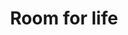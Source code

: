 ---
templateKey: index-page
title: Room for life
image: /img/hero-home.jpg
heading: Lev det liv, du gerne vil leve.
intro:
  blurbs:
    - image: /img/life-samtaler.jpg
      title: Samtaler
      url: /life-samtaler
      text: >
        
    - image: /img/life-events.jpg
      title: Foredrag
      url: /life-events
      text: >
        
  heading: What we offer
  description: >
    Kaldi is the ultimate spot for coffee lovers who want to learn about their
    java’s origin and support the farmers that grew it. We take coffee
    production, roasting and brewing seriously and we’re glad to pass that
    knowledge to anyone. This is an edit via identity...
main:
  heading: Great coffee with no compromises
  description: >
    We hold our coffee to the highest standards from the shrub to the cup.
    That’s why we’re meticulous and transparent about each step of the coffee’s
    journey. We personally visit each farm to make sure the conditions are
    optimal for the plants, farmers and the local environment.
  image1:
    alt: A close-up of a paper filter filled with ground coffee
    image: /img/products-grid3.jpg
  image2:
    alt: A green cup of a coffee on a wooden table
    image: /img/products-grid2.jpg
  image3:
    alt: Coffee beans
    image: /img/products-grid1.jpg
---
